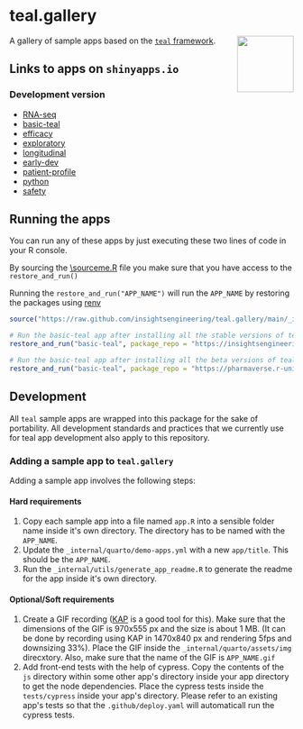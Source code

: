 # teal.gallery

<img align="right" width="100" height="100" src="https://raw.githubusercontent.com/insightsengineering/hex-stickers/main/thumbs/teal.png">

A gallery of sample apps based on the [`teal` framework](https://github.com/insightsengineering/teal).

## Links to apps on `shinyapps.io`

### Development version

- [RNA-seq](https://genentech.shinyapps.io/NEST_RNA-seq_stable/)
- [basic-teal](https://genentech.shinyapps.io/NEST_basic-teal_stable/)
- [efficacy](https://genentech.shinyapps.io/NEST_efficacy_stable/)
- [exploratory](https://genentech.shinyapps.io/NEST_exploratory_stable/)
- [longitudinal](https://genentech.shinyapps.io/NEST_longitudinal_stable/)
- [early-dev](https://genentech.shinyapps.io/NEST_early-dev_stable/)
- [patient-profile](https://genentech.shinyapps.io/NEST_patient-profile_stable/)
- [python](https://genentech.shinyapps.io/NEST_python_stable/)
- [safety](https://genentech.shinyapps.io/NEST_safety_stable/)

## Running the apps

You can run any of these apps by just executing these two lines of code in your R console.

By sourcing the [\sourceme.R](https://github.com/insightsengineering/teal.gallery/blob/main/utils/sourceme.R) file you make sure that you have access to the `restore_and_run()`

Running the `restore_and_run("APP_NAME")` will run the `APP_NAME` by restoring the packages using [renv](https://rstudio.github.io/renv/)

```R
source("https://raw.github.com/insightsengineering/teal.gallery/main/_internal/utils/sourceme.R")

# Run the basic-teal app after installing all the stable versions of teal dependencies
restore_and_run("basic-teal", package_repo = "https://insightsengineering.r-universe.dev")

# Run the basic-teal app after installing all the beta versions of teal dependencies
restore_and_run("basic-teal", package_repo = "https://pharmaverse.r-universe.dev")
```

## Development

All `teal` sample apps are wrapped into this package for the sake of portability. All development standards and practices that we currently use for teal app development also apply to this repository.

### Adding a sample app to `teal.gallery`

Adding a sample app involves the following steps:

#### Hard requirements

1. Copy each sample app into a file named `app.R` into a sensible folder name inside it's own directory. The directory has to be named with the `APP_NAME`.
2. Update the `_internal/quarto/demo-apps.yml` with a new `app/title`. This should be the `APP_NAME`.
3. Run the `_internal/utils/generate_app_readme.R` to generate the readme for the app inside it's own directory.

#### Optional/Soft requirements

1. Create a GIF recording ([KAP](https://getkap.co/) is a good tool for this). Make sure that the dimensions of the GIF is 970x555 px and the size is about 1 MB. (It can be done by recording using KAP in 1470x840 px and rendering 5fps and downsizing 33%). Place the GIF inside the `_internal/quarto/assets/img` direcxtory. Also, make sure that the name of the GIF is `APP_NAME.gif`
2. Add front-end tests with the help of cypress. Copy the contents of the `js` directory within some other app's directory inside your app directory to get the node dependencies. Place the cypress tests inside the `tests/cypress` inside your app's directory. Please refer to an existing app's tests so that the `.github/deploy.yaml` will automaticall run the cypress tests.
